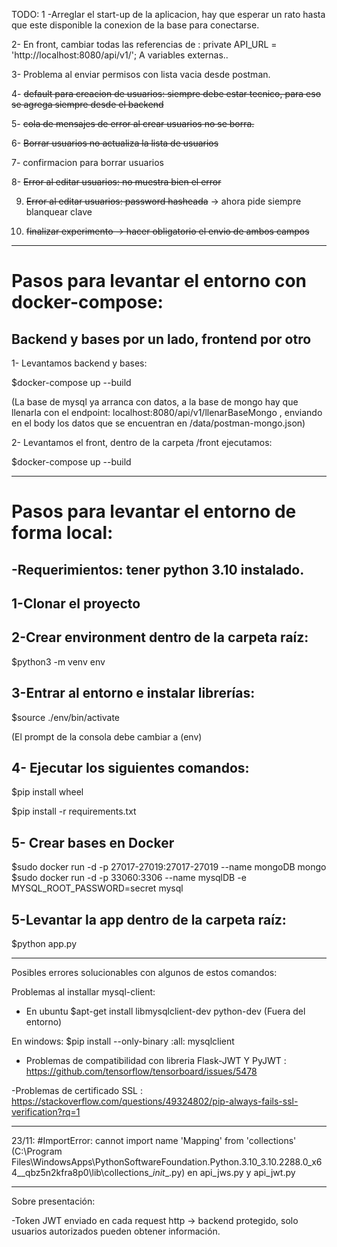 TODO:
1 -Arreglar el start-up de la aplicacion, hay que esperar un rato hasta que este disponible la conexion de la base para conectarse.

2- En front, cambiar todas las referencias de :
      private API_URL = 'http://localhost:8080/api/v1/'; A variables externas..

3-  Problema al enviar permisos con lista vacia desde postman.

4- ~~default para creacion de usuarios: siempre debe estar tecnico, para eso se agrega siempre desde el backend~~

5- ~~cola de mensajes de error al crear usuarios no se borra.~~

6- ~~Borrar usuarios no actualiza la lista de usuarios~~

7- confirmacion para borrar usuarios

8- ~~Error al editar usuarios: no muestra bien el error~~

9. ~~Error al editar usuarios: password hasheada~~ -> ahora pide siempre blanquear clave

10. ~~finalizar experimento -> hacer obligatorio el envio de ambos campos~~ 

---


# Pasos para levantar el entorno con docker-compose:

## Backend y bases por un lado, frontend por otro
1- Levantamos backend y bases:

$docker-compose up --build

(La base de mysql  ya arranca con datos, a la base de mongo hay que llenarla con el endpoint: localhost:8080/api/v1/llenarBaseMongo , enviando en el body los datos que se encuentran en /data/postman-mongo.json)

2- Levantamos el front, dentro de la carpeta /front ejecutamos:

$docker-compose up --build

----

# Pasos para levantar el entorno de forma local:

-Requerimientos: tener python 3.10 instalado.
-
## 1-Clonar el proyecto
## 2-Crear environment dentro de la carpeta raíz:

$python3 -m venv env

## 3-Entrar al entorno e instalar librerías:
$source ./env/bin/activate

(El prompt de la consola debe cambiar a (env)

## 4- Ejecutar los siguientes comandos:

$pip install wheel 

$pip install -r requirements.txt


## 5- Crear bases en Docker

$sudo docker run -d -p 27017-27019:27017-27019 --name mongoDB mongo
$sudo docker run -d -p 33060:3306 --name mysqlDB -e MYSQL_ROOT_PASSWORD=secret mysql

## 5-Levantar la app dentro de la carpeta raíz:

$python app.py

----

Posibles errores solucionables con algunos de estos comandos:

Problemas al installar mysql-client:
* En ubuntu
$apt-get install libmysqlclient-dev python-dev (Fuera del entorno)

En windows:
$pip install --only-binary :all: mysqlclient

- Problemas de compatibilidad con libreria Flask-JWT Y PyJWT : https://github.com/tensorflow/tensorboard/issues/5478

-Problemas de certificado SSL : https://stackoverflow.com/questions/49324802/pip-always-fails-ssl-verification?rq=1



-------------------

23/11: 
#ImportError: cannot import name 'Mapping' from 'collections' (C:\Program Files\WindowsApps\PythonSoftwareFoundation.Python.3.10_3.10.2288.0_x64__qbz5n2kfra8p0\lib\collections\__init__.py)
en api_jws.py y api_jwt.py



------------------
Sobre presentación:

-Token JWT enviado en cada request http -> backend protegido, solo usuarios autorizados pueden obtener información.